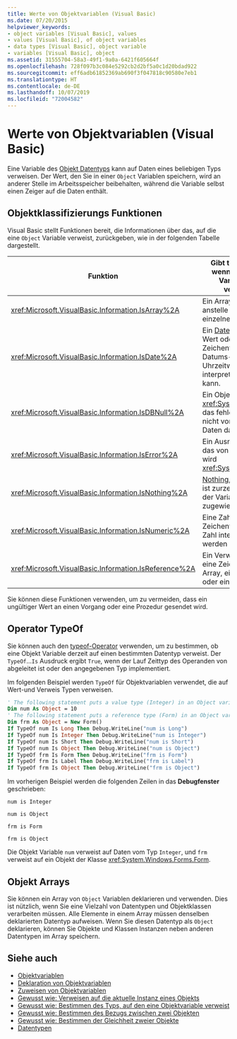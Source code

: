 ```yaml
---
title: Werte von Objektvariablen (Visual Basic)
ms.date: 07/20/2015
helpviewer_keywords:
- object variables [Visual Basic], values
- values [Visual Basic], of object variables
- data types [Visual Basic], object variable
- variables [Visual Basic], object
ms.assetid: 31555704-58a3-49f1-9a0a-6421f605664f
ms.openlocfilehash: 728f097b3c084e5292cb2d2bf5a0c1d20bdad922
ms.sourcegitcommit: eff6adb61852369ab690f3f047818c90580e7eb1
ms.translationtype: HT
ms.contentlocale: de-DE
ms.lasthandoff: 10/07/2019
ms.locfileid: "72004582"
---
```

# <a name="object-variable-values-visual-basic"></a>Werte von Objektvariablen (Visual Basic)
Eine Variable des [Objekt Datentyps](../../../../visual-basic/language-reference/data-types/object-data-type.md) kann auf Daten eines beliebigen Typs verweisen. Der Wert, den Sie in einer `Object` Variablen speichern, wird an anderer Stelle im Arbeitsspeicher beibehalten, während die Variable selbst einen Zeiger auf die Daten enthält.  
  
## <a name="object-classifier-functions"></a>Objektklassifizierungs Funktionen  
 Visual Basic stellt Funktionen bereit, die Informationen über das, auf die eine `Object` Variable verweist, zurückgeben, wie in der folgenden Tabelle dargestellt.  
  
|Funktion|Gibt true zurück, wenn die Objekt Variable auf verweist.|  
|--------------|---------------------------------------------------|  
|<xref:Microsoft.VisualBasic.Information.IsArray%2A>|Ein Array von Werten anstelle eines einzelnen Werts|  
|<xref:Microsoft.VisualBasic.Information.IsDate%2A>|Ein [Date-Datentyp](../../../../visual-basic/language-reference/data-types/date-data-type.md) Wert oder eine Zeichenfolge, die als Datums-und Uhrzeitwert interpretiert werden kann.|  
|<xref:Microsoft.VisualBasic.Information.IsDBNull%2A>|Ein Objekt vom Typ <xref:System.DBNull>, das fehlende oder nicht vorhandene Daten darstellt.|  
|<xref:Microsoft.VisualBasic.Information.IsError%2A>|Ein Ausnahme Objekt, das von abgeleitet wird <xref:System.Exception>|  
|<xref:Microsoft.VisualBasic.Information.IsNothing%2A>|[Nothing](../../../../visual-basic/language-reference/nothing.md), das heißt, es ist zurzeit kein Objekt der Variablen zugewiesen.|  
|<xref:Microsoft.VisualBasic.Information.IsNumeric%2A>|Eine Zahl oder eine Zeichenfolge, die als Zahl interpretiert werden kann.|  
|<xref:Microsoft.VisualBasic.Information.IsReference%2A>|Ein Verweistyp (z. b. eine Zeichenfolge, ein Array, ein Delegat oder ein Klassentyp)|  
  
 Sie können diese Funktionen verwenden, um zu vermeiden, dass ein ungültiger Wert an einen Vorgang oder eine Prozedur gesendet wird.  
  
## <a name="typeof-operator"></a>Operator TypeOf  
 Sie können auch den [typeof-Operator](../../../../visual-basic/language-reference/operators/typeof-operator.md) verwenden, um zu bestimmen, ob eine Objekt Variable derzeit auf einen bestimmten Datentyp verweist. Der `TypeOf`...`Is` Ausdruck ergibt `True`, wenn der Lauf Zeittyp des Operanden von abgeleitet ist oder den angegebenen Typ implementiert.  
  
 Im folgenden Beispiel werden `TypeOf` für Objektvariablen verwendet, die auf Wert-und Verweis Typen verweisen.  
  
```vb  
' The following statement puts a value type (Integer) in an Object variable.  
Dim num As Object = 10  
' The following statement puts a reference type (Form) in an Object variable.  
Dim frm As Object = New Form()  
If TypeOf num Is Long Then Debug.WriteLine("num is Long")  
If TypeOf num Is Integer Then Debug.WriteLine("num is Integer")  
If TypeOf num Is Short Then Debug.WriteLine("num is Short")  
If TypeOf num Is Object Then Debug.WriteLine("num is Object")  
If TypeOf frm Is Form Then Debug.WriteLine("frm is Form")  
If TypeOf frm Is Label Then Debug.WriteLine("frm is Label")  
If TypeOf frm Is Object Then Debug.WriteLine("frm is Object")  
```  
  
 Im vorherigen Beispiel werden die folgenden Zeilen in das **Debugfenster** geschrieben:  
  
 `num is Integer`  
  
 `num is Object`  
  
 `frm is Form`  
  
 `frm is Object`  
  
 Die Objekt Variable `num` verweist auf Daten vom Typ `Integer`, und `frm` verweist auf ein Objekt der Klasse <xref:System.Windows.Forms.Form>.  
  
## <a name="object-arrays"></a>Objekt Arrays  
 Sie können ein Array von `Object` Variablen deklarieren und verwenden. Dies ist nützlich, wenn Sie eine Vielzahl von Datentypen und Objektklassen verarbeiten müssen. Alle Elemente in einem Array müssen denselben deklarierten Datentyp aufweisen. Wenn Sie diesen Datentyp als `Object` deklarieren, können Sie Objekte und Klassen Instanzen neben anderen Datentypen im Array speichern.  
  
## <a name="see-also"></a>Siehe auch

- [Objektvariablen](../../../../visual-basic/programming-guide/language-features/variables/object-variables.md)
- [Deklaration von Objektvariablen](../../../../visual-basic/programming-guide/language-features/variables/object-variable-declaration.md)
- [Zuweisen von Objektvariablen](../../../../visual-basic/programming-guide/language-features/variables/object-variable-assignment.md)
- [Gewusst wie: Verweisen auf die aktuelle Instanz eines Objekts](../../../../visual-basic/programming-guide/language-features/variables/how-to-refer-to-the-current-instance-of-an-object.md)
- [Gewusst wie: Bestimmen des Typs, auf den eine Objektvariable verweist](../../../../visual-basic/programming-guide/language-features/variables/how-to-determine-what-type-an-object-variable-refers-to.md)
- [Gewusst wie: Bestimmen des Bezugs zwischen zwei Objekten](../../../../visual-basic/programming-guide/language-features/variables/how-to-determine-whether-two-objects-are-related.md)
- [Gewusst wie: Bestimmen der Gleichheit zweier Objekte](../../../../visual-basic/programming-guide/language-features/variables/how-to-determine-whether-two-objects-are-identical.md)
- [Datentypen](../../../../visual-basic/programming-guide/language-features/data-types/index.md)
